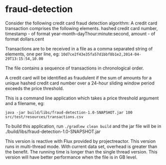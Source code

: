 # fraud-detection

Consider the following credit card fraud detection algorithm: 
A credit card transaction comprises the following elements.
hashed credit card number, timestamp - of format year-month-dayThour:minute:second, amount - of format dollars.cent

Transactions are to be received in a file as a comma separated string of elements, one per line, eg:
`10d7ce2f43e35fa57d1bbf8b1e2,2014-04-29T13:15:54,10.00`

The file contains a sequence of transactions in chronological order.

A credit card will be identified as fraudulent if the sum of amounts for a unique hashed credit card number over a 24-hour sliding window period exceeds the price threshold.

This is a command line application which takes a price threshold argument and a filename, eg:

`java -jar build/libs/fraud-detection-1.0-SNAPSHOT.jar 100 src/test/resources/transactions.csv`

To build this application, run `./gradlew clean build` and the jar file will be in ./build/libs/fraud-detection-1.0-SNAPSHOT.jar

This version is reactive with Flux provided by projectreactor. 
This version runs in multi-thread mode. With current data set, overhead is greater than the benefit. The running time is longer than the single thread version. 
This version will have better performance when the file is in GB level. 